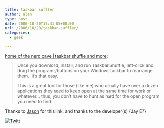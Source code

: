 ```yaml
---
title: taskbar suffler
author: alan
type: post
date: 2006-10-20T17:41:05+00:00
url: /2006/10/20/taskbar-suffler/
categories:
  - geek

---
```

[home of the nerd cave | taskbar shuffle and more][1]:
  


> Once you download, install, and run Taskbar Shuffle, left-click and drag the programs/buttons on your Windows taskbar to rearrange them.&nbsp; It&#8217;s that easy. </p>
This is a great tool for those (like me) who usually have over a dozen applications they need to keep open at the same time for work or whatever&#8230; thus, you don&#8217;t have to hunt as hard for the open program you need to find.

Thanks to [Jason][2] for this link, and thanks to the developer(s) {Jay&nbsp;E?}

<div class="twttr_button">
  <a href="http://twitter.com/share?url=https://zeroasterisk.com/2006/10/20/taskbar-suffler/&text=taskbar+suffler" target="_blank" title="Click here if you like this article."> <img src="http://zeroasterisk.com/wp-content/plugins/twitter-plugin/images/twitt.gif" alt="Twitt" /> </a>
</div>

 [1]: http://www.freewebs.com/nerdcave/taskbarshuffle.htm
 [2]: http://breakset.com/